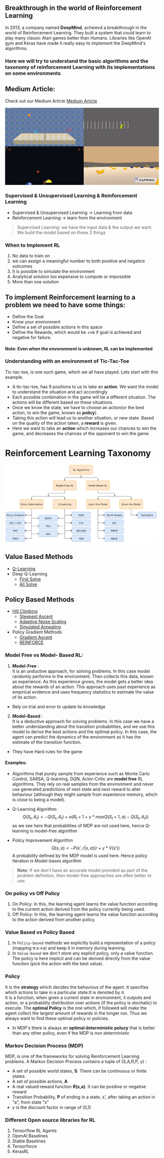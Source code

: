 ## Breakthrough in the world of Reinforcement Learning
In 2013, a company named **DeepMind**, acheievd a breakthrough in the world of Reinforcement Learning. They built a system that could learn to play many classic Atari games better than Humans.
Libraries like OpenAI gym and Keras have made it really easy to implement the DeepMind's algorithms. 

### Here we will try to understand the basic algorithms and the taxonomy of reinforcement Learning with its implementations on some environments

## Medium Article:
Check out our Medium Article 
[Medium Article](https://adabhishekdabas.medium.com/rl-world-3fc4dc38a73d)

<img src = "Videos/compliedgif.gif">

### Supervised & Unsupervised Learning & Reinforcement Learning
- Supervised & Unsupervised Learning -> Learning from data 
- Reinforcement Learning -> learn from the environment
> Supervised Learning: we have the input data & the output we want. We build the model based on these 2 things

### When to Implement RL
1. No data to train on
2. we can assign a meaningful number to both positive and negatice outcomes
3. It is possible to simulate the environment 
4. Analytical solution too expensive to compute or impossible
5. More than one solution

## To implement Reinforcement learning to a problem we need to have some things:
- Define the Goal
- Know your environment
- Define a set of possible actions in this space
- Define the Rewards, which would be +ve if goal is achieved and negative for failure.
#### Note: Even when the envoronment is unknown, RL can be implemented

### Understanding with an environment of Tic-Tac-Toe
Tic-tac-toe, is one such game, which we all have played. Lets start with this example. 
- A tic-tac-toe, has 9 positions to us to take an **action**. We want the model to understand the situation and act accordingly
- Each possible combination in the game will be a different situation. The actions will be different based on these situations.
- Once we know the state, we have to choose an action(or the best action, to win the game, known as **policy**)
- Taking this action will lead us to another situation, or new state. Based on the quality of the action taken, a **reward** is given.
- Here we want to take an **action** which increases our chances to win the game, and decreases the chances of the opponent to win the game.

# Reinforcement Learning Taxonomy 
<img src="image/Taxonomy.png">

## Value Based Methods

- [Q-Learning]()
- Deep Q-Learning
    - [First Solve]()
    - [All Solve]()


## Policy Based Methods

- [Hill Climbing]()
    - [Steepest Ascent]()
    - [Adaptive Noise Scaling]()
    - [Simulated Annealing]()
- Policy Gradient Methods
    - [Gradient Ascent]()
    - [REINFORCE]()

### Model Free vs Model- Based RL:
1. **Model-Free** :\
 It is an unductive approach, for solving problems. In this case model randomly performs in the environment. Then collects this data, known as experience. As this experience grows, the model gets a better idea about the rewards of an action. This approach uses past experience as empirical evidence and uses frequency statistics to estimate the value of its action.
- Rely on trial and error to update its knowledge

2. **Model-Based** :\
It is a deductive approach for solving problems. In this case we have a better understanding about the transition probabilities, and we use this model to derive the best actions and the optimal policy.
In this case, the agent can predict the dynamics of the environment as it has the estimate of the transition function. 
- They have Hard rules for the game

#### Examples:
- Algorithms that purely sample from experience such as Monte Carlo Control, SARSA, Q-learning, DQN, Actor-Critic are **model free** RL algorithms. They rely on real samples from the environment and never use generated predictions of next state and next reward to alter behaviour (although they might sample from experience memory, which is close to being a model).

- Q-Learning Algorithm:
$$Q(S_t,A_t) <- Q(S_t,A_t) + \alpha(R_t+1 + \gamma*maxQ(S_t+1,a)-Q(S_t,A_t))$$
as we see here that probablities of MDP are not used here, hence Q-learning is model-free algorithm
- Policy Improvement Algorithm
$$Q(s,a) <- P(s',r| s,a)(r+ \gamma*V(s'))$$
A probability defined by the MDP model is used here. Hence policy Iteration is Model-bases algorithm

> **Note**: If we don't have an accurate model provided as part of the problem definition, then model-free approaches are often better to use.

### On policy vs Off Policy
1. On Policy: In this, the learning agent learns the value function according to the current action derived from the policy currently being used.
1. Off Policy: In this, the learning agent learns the value function according to the action derived from another policy.

### Value Based vs Policy Based
1. In ``Policy-based`` methods we explicitly build a representation of a policy (mapping π:s→a) and keep it in memory during learning.
1. In ``Value-based`` we don't store any explicit policy, only a value function. The policy is here implicit and can be derived directly from the value function (pick the action with the best value).

### Policy
It is the **strategy** which decides the behavious of the agent. It specifies which actions to take in a particular state.It is denoted by $\pi$. \
It is a function, when given a current state in environment, it outputs and action, or a probability distribution over actions (if the policy is stochatic) to execute. The **optimal Policy** is the one which, if followed will make the agent collect the largest amount of rewards in the longer run. Thus we always want to find these optimal policy or policies.
- In MDP's there is always an **optimal deterministic polucy** that is better than any other policy, even if the MDP is non deterministic

### Markov Decision Process (MDP)
MDP, is one of the frameworks for solving Reinforcement Learning problems.
A Markov Decision Process contains a tuple of (S,A,R,P, $\gamma$)  :
- A set of possible world states, **S**. There can be continuous or finite states.
- A set of possible actions, **A**
- A real valued reward function **R(s,a)**. It can be positive or negative reward
- Transition Probability, **P** of ending in a state, s', after taking an action in "a", from state "s"
- $\gamma$ is the discount factor in range of (0,1)


### Different Open source libraries for RL 
1. Tensorflow RL Agents
2. OpenAI Baselines
3. Stable Baselines
4. Tensorforce
5. KerasRL

